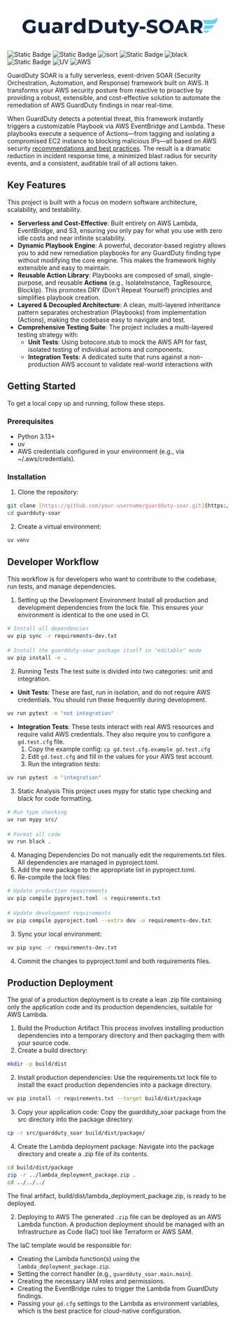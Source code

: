 ![guardduty_image](./images/guardduty_soar_logo.png)
![Static Badge](https://img.shields.io/badge/Alpha-BBB?style=plastic&label=Dev%20Stage)
![Static Badge](https://img.shields.io/badge/Python-3.13-BBB?logo=python&logoColor=fff)
![isort](https://img.shields.io/badge/%20Import_Style-isort-BBB?style=plastic&logo=Python&logoColor=FFFFFF)
![Static Badge](https://img.shields.io/badge/Typed-mypy-BBB?style=plastic&logo=python&logoColor=FFFFFF)
![black](https://img.shields.io/badge/Black-BBB?style=plastic&logo=black&logoColor=FFFFFF)
![Static Badge](https://img.shields.io/badge/pytest-BBB?style=plastic&logo=pytest&logoColor=FFFFFF)
![UV](https://img.shields.io/badge/uv-BBB?style=plastic&logo=uv&logoColor=FFFFFF)
![AWS](https://custom-icon-badges.demolab.com/badge/AWS-BBB.svg?logo=aws&logoColor=FFFFFF)

GuardDuty SOAR is a fully serverless, event-driven SOAR (Security Orchestration, Automation, and Response) framework built on AWS. It transforms your AWS security posture from reactive to proactive by providing a robust, extensible, and cost-effective solution to automate the remediation of AWS GuardDuty findings in near real-time.

When GuardDuty detects a potential threat, this framework instantly triggers a customizable Playbook via AWS EventBridge and Lambda. These playbooks execute a sequence of Actions—from tagging and isolating a compromised EC2 instance to blocking malicious IPs—all based on AWS security [recommendations and best practices](https://docs.aws.amazon.com/guardduty/latest/ug/guardduty_finding-types-active.html). The result is a dramatic reduction in incident response time, a minimized blast radius for security events, and a consistent, auditable trail of all actions taken.

## Key Features
This project is built with a focus on modern software architecture, scalability, and testability.
- __Serverless and Cost-Effective__: Built entirely on AWS Lambda, EventBridge, and S3, ensuring you only pay for what you use with zero idle costs and near infinite scalability.
- __Dynamic Playbook Engine__: A powerful, decorator-based registry allows you to add new remediation playbooks for any GuardDuty finding type without modifying the core engine. This makes the framework highly extensible and easy to maintain.
- __Reusable Action Library__: Playbooks are composed of small, single-purpose, and reusable __Actions__ (e.g., IsolateInstance, TagResource, BlockIp). This promotes DRY (Don't Repeat Yourself) principles and simplifies playbook creation.
- __Layered & Decoupled Architecture__: A clean, multi-layered inheritance pattern separates orchestration (Playbooks) from implementation (Actions), making the codebase easy to navigate and test.
- __Comprehensive Testing Suite__: The project includes a multi-layered testing strategy with:
  -  __Unit Tests__: Using botocore.stub to mock the AWS API for fast, isolated testing of individual actions and components.
  -  __Integration Tests__: A dedicated suite that runs against a non-production AWS account to validate real-world interactions with

## Getting Started
To get a local copy up and running, follow these steps.

### Prerequisites
- Python 3.13+
- uv
- AWS credentials configured in your environment (e.g., via ~/.aws/credentials).

### Installation
1. Clone the repository:
```bash
git clone [https://github.com/your-username/guardduty-soar.git](https://github.com/your-username/guardduty-soar.git)
cd guardduty-soar
```
2. Create a virtual environment:
```bash
uv venv
```

## Developer Workflow
This workflow is for developers who want to contribute to the codebase, run tests, and manage dependencies.
1. Setting up the Development Environment
Install all production and development dependencies from the lock file. This ensures your environment is identical to the one used in CI.
```bash
# Install all dependencies
uv pip sync -r requirements-dev.txt

# Install the guardduty-soar package itself in "editable" mode
uv pip install -e .
```
2. Running Tests
The test suite is divided into two categories: unit and integration.
  - __Unit Tests__: These are fast, run in isolation, and do not require AWS credentials. You should run these frequently during development.
```bash
uv run pytest -m "not integration"
```
  - __Integration Tests__: These tests interact with real AWS resources and require valid AWS credentials. They also require you to configure a `gd.test.cfg` file.
    1. Copy the example config: `cp gd.test.cfg.example gd.test.cfg`
    2. Edit `gd.test.cfg` and fill in the values for your AWS test account.
    3. Run the integration tests:
```bash
uv run pytest -m "integration"
```
3. Static Analysis
This project uses mypy for static type checking and black for code formatting.
```bash
# Run type checking
uv run mypy src/

# Format all code
uv run black .
```
4. Managing Dependencies
Do not manually edit the requirements.txt files. All dependencies are managed in pyproject.toml.
  1. Add the new package to the appropriate list in pyproject.toml.
  2. Re-compile the lock files:
```bash
# Update production requirements
uv pip compile pyproject.toml -o requirements.txt

# Update development requirements
uv pip compile pyproject.toml --extra dev -o requirements-dev.txt
```
  3. Sync your local environment:
```bash
uv pip sync -r requirements-dev.txt
```
  4. Commit the changes to pyproject.toml and both requirements files.

## Production Deployment
The goal of a production deployment is to create a lean .zip file containing only the application code and its production dependencies, suitable for AWS Lambda.
1. Build the Production Artifact
This process involves installing production dependencies into a temporary directory and then packaging them with your source code.
  1. Create a build directory:
```bash
mkdir -p build/dist
```
  2. Install production dependencies:
Use the requirements.txt lock file to install the exact production dependencies into a package directory.
```bash
uv pip install -r requirements.txt --target build/dist/package
```
  3. Copy your application code:
Copy the guardduty_soar package from the src directory into the package directory.
```bash
cp -r src/guardduty_soar build/dist/package/
```
  4. Create the Lambda deployment package:
Navigate into the package directory and create a .zip file of its contents.
```bash
cd build/dist/package
zip -r ../lambda_deployment_package.zip .
cd ../../../
```
The final artifact, build/dist/lambda_deployment_package.zip, is ready to be deployed.

2. Deploying to AWS
The generated `.zip` file can be deployed as an AWS Lambda function. A production deployment should be managed with an Infrastructure as Code (IaC) tool like Terraform or AWS SAM.

The IaC template would be responsible for:
- Creating the Lambda function(s) using the `lambda_deployment_package.zip`.
- Setting the correct handler (e.g., `guardduty_soar.main.main`).
- Creating the necessary IAM roles and permissions.
- Creating the EventBridge rules to trigger the Lambda from GuardDuty findings.
- Passing your `gd.cfg` settings to the Lambda as environment variables, which is the best practice for cloud-native configuration.